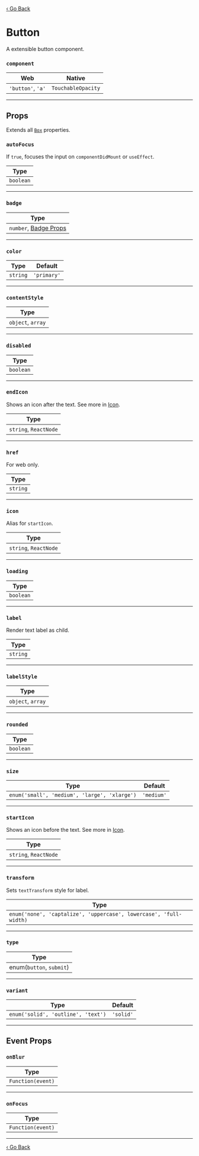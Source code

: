 [‹ Go Back](README.md)

# Button
A extensible button component.

### `component`

| Web               | Native             |
|-------------------|--------------------|
| `'button'`, `'a'` | `TouchableOpacity` |

---

## Props
Extends all [`Box`](Box.md) properties.

### `autoFocus`

If `true`, focuses the input on `componentDidMount` or `useEffect`.

| Type      |
|-----------|
| `boolean` |

---

### `badge`

| Type                              |
|-----------------------------------|
| `number`, [Badge Props](Badge.md) |

---

### `color`

| Type     | Default     |
|----------|-------------|
| `string` | `'primary'` |

---

### `contentStyle`

| Type              |
|-------------------|
| `object`, `array` |

---

### `disabled`

| Type      |
|-----------|
| `boolean` |

---

### `endIcon`

Shows an icon after the text. See more in [Icon](Icon.md).

| Type                  |
|-----------------------|
| `string`, `ReactNode` |

---

### `href`

For web only.

| Type     |
|----------|
| `string` |

---

### `icon`

Alias for `startIcon`.

| Type                             |
|----------------------------------|
| `string`, `ReactNode` |

---

### `loading`

| Type      |
|-----------|
| `boolean` |

---

### `label`

Render text label as child.

| Type     |
|----------|
| `string` |

---

### `labelStyle`

| Type              |
|-------------------|
| `object`, `array` |

---

### `rounded`

| Type      |
|-----------|
| `boolean` |

---

### `size`

| Type                                         | Default    |
|----------------------------------------------|------------|
| `enum('small', 'medium', 'large', 'xlarge')` | `'medium'` |

---

### `startIcon`

Shows an icon before the text. See more in [Icon](Icon.md).

| Type                  |
|-----------------------|
| `string`, `ReactNode` |

---

### `transform`

Sets `textTransform` style for label.

| Type                                                              |
|-------------------------------------------------------------------|
| `enum('none', 'captalize', 'uppercase', lowercase', 'full-width)` |

---

### `type`

| Type                     |
|--------------------------|
| enum(`button`, `submit`) |

---

### `variant`

| Type                               | Default   |
|------------------------------------|-----------|
| `enum('solid', 'outline', 'text')` | `'solid'` |

---

## Event Props

### `onBlur`

| Type              |
|-------------------|
| `Function(event)` |

---

### `onFocus`

| Type              |
|-------------------|
| `Function(event)` |

---

[‹ Go Back](README.md)
